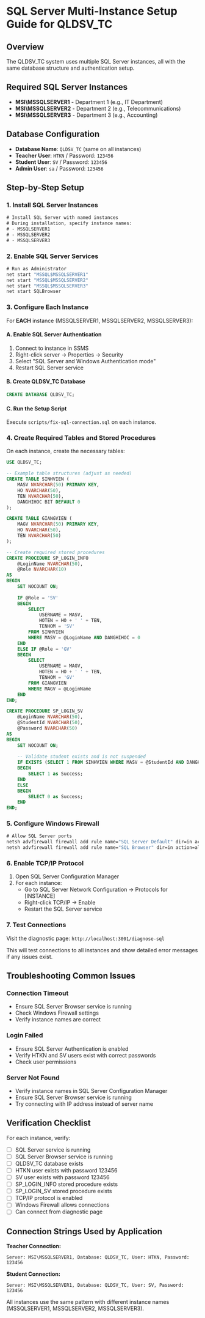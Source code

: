 # SQL Server Multi-Instance Setup Guide for QLDSV_TC

## Overview
The QLDSV_TC system uses multiple SQL Server instances, all with the same database structure and authentication setup.

## Required SQL Server Instances
- **MSI\MSSQLSERVER1** - Department 1 (e.g., IT Department)
- **MSI\MSSQLSERVER2** - Department 2 (e.g., Telecommunications)  
- **MSI\MSSQLSERVER3** - Department 3 (e.g., Accounting)

## Database Configuration
- **Database Name**: `QLDSV_TC` (same on all instances)
- **Teacher User**: `HTKN` / Password: `123456`
- **Student User**: `SV` / Password: `123456`
- **Admin User**: `sa` / Password: `123456`

## Step-by-Step Setup

### 1. Install SQL Server Instances
```cmd
# Install SQL Server with named instances
# During installation, specify instance names:
# - MSSQLSERVER1
# - MSSQLSERVER2  
# - MSSQLSERVER3
```

### 2. Enable SQL Server Services
```cmd
# Run as Administrator
net start "MSSQL$MSSQLSERVER1"
net start "MSSQL$MSSQLSERVER2"
net start "MSSQL$MSSQLSERVER3"
net start SQLBrowser
```

### 3. Configure Each Instance
For **EACH** instance (MSSQLSERVER1, MSSQLSERVER2, MSSQLSERVER3):

#### A. Enable SQL Server Authentication
1. Connect to instance in SSMS
2. Right-click server → Properties → Security
3. Select "SQL Server and Windows Authentication mode"
4. Restart SQL Server service

#### B. Create QLDSV_TC Database
```sql
CREATE DATABASE QLDSV_TC;
```

#### C. Run the Setup Script
Execute `scripts/fix-sql-connection.sql` on each instance.

### 4. Create Required Tables and Stored Procedures
On each instance, create the necessary tables:

```sql
USE QLDSV_TC;

-- Example table structures (adjust as needed)
CREATE TABLE SINHVIEN (
    MASV NVARCHAR(50) PRIMARY KEY,
    HO NVARCHAR(50),
    TEN NVARCHAR(50),
    DANGHIHOC BIT DEFAULT 0
);

CREATE TABLE GIANGVIEN (
    MAGV NVARCHAR(50) PRIMARY KEY,
    HO NVARCHAR(50),
    TEN NVARCHAR(50)
);

-- Create required stored procedures
CREATE PROCEDURE SP_LOGIN_INFO
    @LoginName NVARCHAR(50),
    @Role NVARCHAR(10)
AS
BEGIN
    SET NOCOUNT ON;
    
    IF @Role = 'SV'
    BEGIN
        SELECT 
            USERNAME = MASV,
            HOTEN = HO + ' ' + TEN,
            TENHOM = 'SV'
        FROM SINHVIEN 
        WHERE MASV = @LoginName AND DANGHIHOC = 0
    END
    ELSE IF @Role = 'GV'
    BEGIN
        SELECT 
            USERNAME = MAGV,
            HOTEN = HO + ' ' + TEN,
            TENHOM = 'GV'
        FROM GIANGVIEN 
        WHERE MAGV = @LoginName
    END
END;

CREATE PROCEDURE SP_LOGIN_SV
    @LoginName NVARCHAR(50),
    @StudentId NVARCHAR(50),
    @Password NVARCHAR(50)
AS
BEGIN
    SET NOCOUNT ON;
    
    -- Validate student exists and is not suspended
    IF EXISTS (SELECT 1 FROM SINHVIEN WHERE MASV = @StudentId AND DANGHIHOC = 0)
    BEGIN
        SELECT 1 as Success;
    END
    ELSE
    BEGIN
        SELECT 0 as Success;
    END
END;
```

### 5. Configure Windows Firewall
```cmd
# Allow SQL Server ports
netsh advfirewall firewall add rule name="SQL Server Default" dir=in action=allow protocol=TCP localport=1433
netsh advfirewall firewall add rule name="SQL Browser" dir=in action=allow protocol=UDP localport=1434
```

### 6. Enable TCP/IP Protocol
1. Open SQL Server Configuration Manager
2. For each instance:
   - Go to SQL Server Network Configuration → Protocols for [INSTANCE]
   - Right-click TCP/IP → Enable
   - Restart the SQL Server service

### 7. Test Connections
Visit the diagnostic page: `http://localhost:3001/diagnose-sql`

This will test connections to all instances and show detailed error messages if any issues exist.

## Troubleshooting Common Issues

### Connection Timeout
- Ensure SQL Server Browser service is running
- Check Windows Firewall settings
- Verify instance names are correct

### Login Failed
- Ensure SQL Server Authentication is enabled
- Verify HTKN and SV users exist with correct passwords
- Check user permissions

### Server Not Found
- Verify instance names in SQL Server Configuration Manager
- Ensure SQL Server Browser service is running
- Try connecting with IP address instead of server name

## Verification Checklist

For each instance, verify:
- [ ] SQL Server service is running
- [ ] SQL Server Browser service is running  
- [ ] QLDSV_TC database exists
- [ ] HTKN user exists with password 123456
- [ ] SV user exists with password 123456
- [ ] SP_LOGIN_INFO stored procedure exists
- [ ] SP_LOGIN_SV stored procedure exists
- [ ] TCP/IP protocol is enabled
- [ ] Windows Firewall allows connections
- [ ] Can connect from diagnostic page

## Connection Strings Used by Application

**Teacher Connection:**
```
Server: MSI\MSSQLSERVER1, Database: QLDSV_TC, User: HTKN, Password: 123456
```

**Student Connection:**
```
Server: MSI\MSSQLSERVER1, Database: QLDSV_TC, User: SV, Password: 123456
```

All instances use the same pattern with different instance names (MSSQLSERVER1, MSSQLSERVER2, MSSQLSERVER3).
